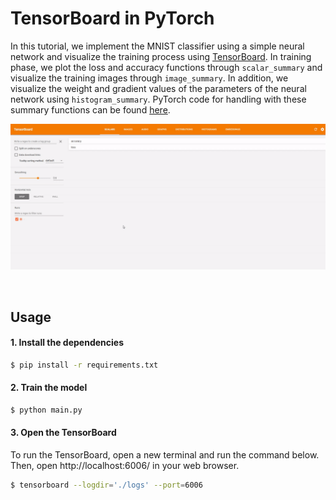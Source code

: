 # TensorBoard in PyTorch

In this tutorial, we implement the MNIST classifier using a simple neural network and visualize the training process using [TensorBoard](https://www.tensorflow.org/get_started/summaries_and_tensorboard). In training phase, we plot the loss and accuracy functions through `scalar_summary` and visualize the training images through `image_summary`. In addition, we visualize the weight and gradient values of the parameters of the neural network using `histogram_summary`. PyTorch code for handling with these summary functions can be found [here](https://github.com/yunjey/pytorch-tutorial/blob/master/tutorials/04-utils/tensorboard/main.py#L83-L105).

![alt text](gif/tensorboard.gif)

<br>

## Usage 

#### 1. Install the dependencies
```bash
$ pip install -r requirements.txt
```

#### 2. Train the model
```bash
$ python main.py
```

#### 3. Open the TensorBoard
To run the TensorBoard, open a new terminal and run the command below. Then, open http://localhost:6006/ in your web browser.
```bash
$ tensorboard --logdir='./logs' --port=6006
```